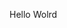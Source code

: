 Hello Wolrd





































































































































































































































































































































































































































































































































































































































































































































































































































































































































































































































































































































































































































































































































































































































































































































































































































































































































































































































































































































































































































































































































































































































































































